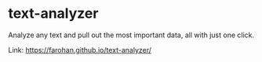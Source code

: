 # text-analyzer

Analyze any text and pull out the most important data, all with just one click.

Link: https://farohan.github.io/text-analyzer/
